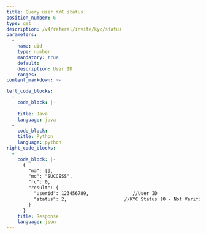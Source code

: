```yaml
---
title: Query user KYC status
position_number: 6
type: get
description: /v4/referal/invite/kyc/status
parameters:
  -
    name: uid
    type: number
    mandatory: true
    default:
    description: User ID
    ranges:
content_markdown: >-

left_code_blocks:
  -
    code_block: |-
      
    title: Java
    language: java
  -
    code_block:
    title: Python
    language: python
right_code_blocks:
  -
    code_block: |-
      {
        "ma": [],
        "mc": "SUCCESS",
        "rc": 0,
        "result": {
          "userid": 123456789,                //User ID
          "status": 2,                     //KYC Status (0 - Not Verified, 1 - Basic Verification, 2 - Advanced Verification, 3 - Corporate Verification)
        }
      }
    title: Response
    language: json
---
```

